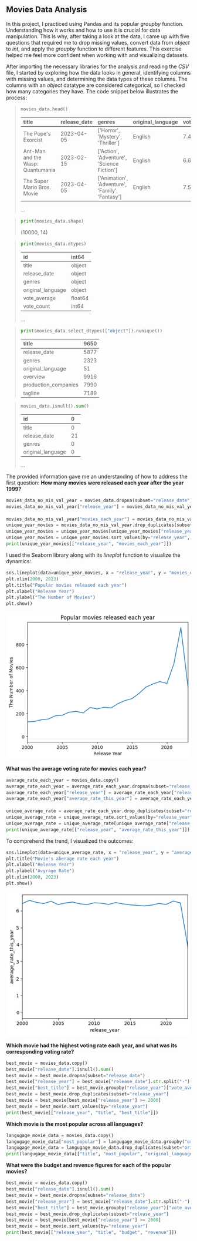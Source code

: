 ## Movies Data Analysis
In this project, I practiced using Pandas and its popular _groupby_ function. Understanding how it works and how to use it is crucial for data manipulation. This is why, after taking a look at the data, I came up with five questions that required me to drop missing values, convert data from _object_ to _int_, and apply the _groupby_ function to different features. This exercise helped me feel more confident when working with and visualizing datasets.

After importing the necessary libraries for the analysis and reading the _CSV_ file, I started by exploring how the data looks in general, identifying columns with missing values, and determining the data types of these columns. The columns with an _object_ datatype are considered categorical, so I checked how many categories they have. The code snippet below illustrates the process:
>```Python
>movies_data.head()
>```
>|title|release_date|genres|original_language|vote_average|
>|:----|:-----------|:-----|:----------------|:-----------|
>|The Pope's Exorcist|2023-04-05|['Horror', 'Mystery', 'Thriller']|English|7.4|
>|Ant-Man and the Wasp: Quantumania|2023-02-15|['Action', 'Adventure', 'Science Fiction']|English|6.6|
>|The Super Mario Bros. Movie|2023-04-05|['Animation', 'Adventure', 'Family', 'Fantasy']|English|7.5|
>...

>```Python
>print(movies_data.shape)
>```
>(10000, 14)

>```Python
>print(movies_data.dtypes)
>```
>|id|int64|
>|:--|:---|
>|title|object|
>|release_date|object|
>|genres|object|
>|original_language|object|
>|vote_average|float64|
>|vote_count|int64|
>...

>```Python
>print(movies_data.select_dtypes(["object"]).nunique())
>```
>|title |                  9650|
>|:------|:-------|
>|release_date  |          5877|
>|genres  |                2323|
>|original_language   |      51|
>|overview     |           9916|
>|production_companies |   7990|
>|tagline       |          7189|

>```Python
>movies_data.isnull().sum()
>```
>|id |                        0|
>|:--------|:----------|
>|title           |           0|
>|release_date        |      21|
>|genres     |                0|
>|original_language       |   0|
>...

The provided information gave me an understanding of how to address the first question: __How many movies were released each year after the year 1999?__
```Python
movies_data_no_mis_val_year = movies_data.dropna(subset="release_date")
movies_data_no_mis_val_year["release_year"] = movies_data_no_mis_val_year["release_date"].str.split("-").str[0].astype('int')

movies_data_no_mis_val_year["movies_each_year"] = movies_data_no_mis_val_year.groupby("release_year")["id"].transform('count')
unique_year_movies = movies_data_no_mis_val_year.drop_duplicates(subset="release_year")
unique_year_movies = unique_year_movies[unique_year_movies["release_year"] >= 2000]
unique_year_movies = unique_year_movies.sort_values(by="release_year", ascending=False)
print(unique_year_movies[["release_year", "movies_each_year"]])
```
I used the Seaborn library along with its _lineplot_ function to visualize the dynamics:
```Python
sns.lineplot(data=unique_year_movies, x = "release_year", y = "movies_each_year")
plt.xlim(2000, 2023)
plt.title("Popular movies released each year")
plt.xlabel("Release Year")
plt.ylabel("The Number of Movies")
plt.show()
```
![movies each year](Figures/output.png)

__What was the average voting rate for movies each year?__
```Python
average_rate_each_year = movies_data.copy()
average_rate_each_year = average_rate_each_year.dropna(subset="release_date")
average_rate_each_year["release_year"] = average_rate_each_year["release_date"].str.split("-").str[0].astype('int')
average_rate_each_year["average_rate_this_year"] = average_rate_each_year.groupby("release_year")["vote_average"].transform('mean')

unique_average_rate = average_rate_each_year.drop_duplicates(subset="release_year")
unique_average_rate = unique_average_rate.sort_values(by="release_year", ascending=False)
unique_average_rate = unique_average_rate[unique_average_rate["release_year"] >= 2000]
print(unique_average_rate[["release_year", "average_rate_this_year"]])
```
To comprehend the trend, I visualized the outcomes:
```Python
sns.lineplot(data=unique_average_rate, x = "release_year", y = "average_rate_this_year")
plt.title("Movie's aberage rate each year")
plt.xlabel("Release Year")
plt.ylabel("Avyrage Rate")
plt.xlim(2000, 2023)
plt.show()
```
![Average Rate](Figures/Average_Rate.png)

__Which movie had the highest voting rate each year, and what was its corresponding voting rate?__
```Python
best_movie = movies_data.copy()
best_movie["release_date"].isnull().sum()
best_movie = best_movie.dropna(subset="release_date")
best_movie["release_year"] = best_movie["release_date"].str.split("-").str[0].astype(int)
best_movie["best_title"] = best_movie.groupby("release_year")["vote_average"].transform('max')
best_movie = best_movie.drop_duplicates(subset="release_year")
best_movie = best_movie[best_movie["release_year"] >= 2000]
best_movie = best_movie.sort_values(by="release_year")
print(best_movie[["release_year", "title", "best_title"]])
```
__Which movie is the most popular across all languages?__
```Python
langugage_movie_data = movies_data.copy()
langugage_movie_data["most_popular"] = langugage_movie_data.groupby("original_language")["popularity"].transform("max")
langugage_movie_data = langugage_movie_data.drop_duplicates(subset="original_language")
print(langugage_movie_data[["title", "most_popular", "original_language"]])
```
__What were the budget and revenue figures for each of the popular movies?__
```Python
best_movie = movies_data.copy()
best_movie["release_date"].isnull().sum()
best_movie = best_movie.dropna(subset="release_date")
best_movie["release_year"] = best_movie["release_date"].str.split("-").str[0].astype(int)
best_movie["best_title"] = best_movie.groupby("release_year")["vote_average"].transform('max')
best_movie = best_movie.drop_duplicates(subset="release_year")
best_movie = best_movie[best_movie["release_year"] >= 2000]
best_movie = best_movie.sort_values(by="release_year")
print(best_movie[["release_year", "title", "budget", "revenue"]])
```
